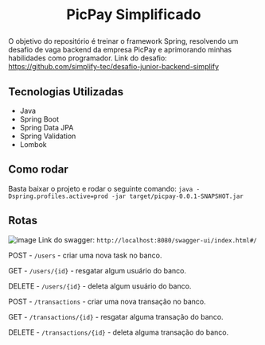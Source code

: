 ﻿# <p align="center"> PicPay Simplificado </p>
O objetivo do repositório é treinar o framework Spring, resolvendo um desafio de vaga backend da empresa PicPay e aprimorando minhas habilidades como programador. Link do desafio: https://github.com/simplify-tec/desafio-junior-backend-simplify

## Tecnologias Utilizadas
- Java
- Spring Boot
- Spring Data JPA
- Spring Validation
- Lombok

## Como rodar
Basta baixar o projeto e rodar o seguinte comando: `java -Dspring.profiles.active=prod -jar target/picpay-0.0.1-SNAPSHOT.jar`

## Rotas
![image](https://github.com/PedroVidalDev/picpay-simplificado/assets/113215138/6a077dc3-27bf-4ab8-b5f2-3533553d15c6)
Link do swagger: `http://localhost:8080/swagger-ui/index.html#/`

POST - `/users` - criar uma nova task no banco.

GET - `/users/{id}` - resgatar algum usuário do banco.

DELETE - `/users/{id}` - deleta algum usuário do banco.

POST - `/transactions` - criar uma nova transação no banco.

GET - `/transactions/{id}` - resgatar alguma transação do banco.

DELETE - `/transactions/{id}` - deleta alguma transação do banco.

